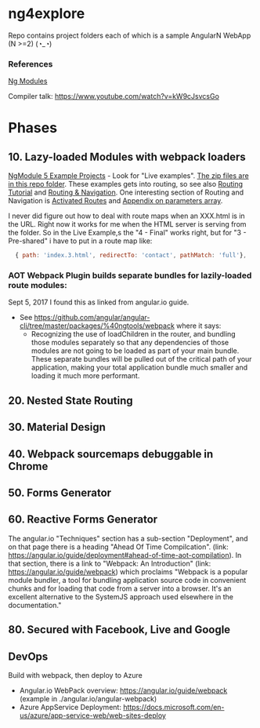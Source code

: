 # ng4explore
Repo contains project folders each of which is a sample AngularN WebApp (N >=2)   (◔_◔)

### References
[Ng Modules](https://angular.io/docs/ts/latest/guide/ngmodule.html)

Compiler talk: https://www.youtube.com/watch?v=kW9cJsvcsGo

# Phases
## 10. Lazy-loaded Modules with webpack loaders
[NgModule 5 Example Projects](https://angular.io/docs/ts/latest/guide/ngmodule.html) - Look for "Live examples".  [The zip files are in this repo folder](.ExamplesFromAngujlar.io/ngModuleLiveExamples).  These examples gets into routing, so see also [Routing Tutorial](https://angular.io/docs/ts/latest/tutorial/toh-pt5.html) and [Routing & Navigation](https://angular.io/docs/ts/latest/guide/router.html).  One interesting section of Routing and Navigation is [Activated Routes](https://angular.io/docs/ts/latest/guide/router.html#!#activated-route) and [Appendix on parameters array](https://angular.io/docs/ts/latest/guide/router.html#!#link-parameters-array).

I never did figure out how to deal with route maps when an XXX.html is in the URL.  Right now it works for me when the HTML server is serving from the folder.  So in the Live Example,s the "4 - Final" works right, but for "3 - Pre-shared" i have to put in a route map like:
```javascript
  { path: 'index.3.html', redirectTo: 'contact', pathMatch: 'full'},
```

### AOT Webpack Plugin builds separate bundles for lazily-loaded route modules:
Sept 5, 2017 I found this as linked from angular.io guide.
* See https://github.com/angular/angular-cli/tree/master/packages/%40ngtools/webpack where it says:
   * Recognizing the use of loadChildren in the router, and bundling those modules separately so that any dependencies of those modules are not going to be loaded as part of your main bundle. These separate bundles will be pulled out of the critical path of your application, making your total application bundle much smaller and loading it much more performant.

## 20. Nested State Routing
## 30. Material Design
## 40. Webpack sourcemaps debuggable in Chrome
## 50. Forms Generator
## 60. Reactive Forms Generator
The angular.io "Techniques" section has a sub-section "Deployment", and on that page there is a heading "Ahead Of Time Compilcation".  (link: https://angular.io/guide/deployment#ahead-of-time-aot-compilation).  In that section, there is a link to "Webpack: An Introduction" (link: https://angular.io/guide/webpack) which proclaims "Webpack is a popular module bundler, a tool for bundling application source code in convenient chunks and for loading that code from a server into a browser.  It's an excellent alternative to the SystemJS approach used elsewhere in the documentation."

## 80. Secured with Facebook, Live and Google


## DevOps
Build with webpack, then deploy to Azure
* Angular.io WebPack overview: https://angular.io/guide/webpack (example in ./angular.io/angular-webpack)
* Azure AppService Deployment: https://docs.microsoft.com/en-us/azure/app-service-web/web-sites-deploy

